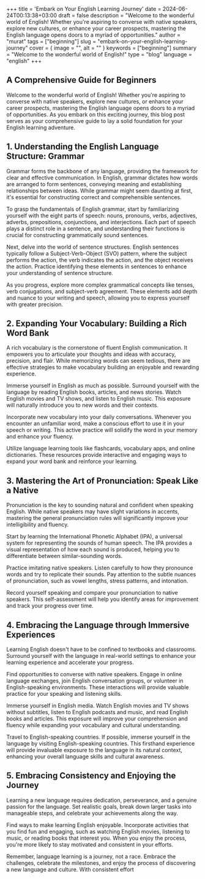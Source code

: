 +++
title = 'Embark on Your English Learning Journey'
date = 2024-06-24T00:13:38+03:00
draft = false
description = "Welcome to the wonderful world of English! Whether you're aspiring to converse with native speakers, explore new cultures, or enhance your career prospects, mastering the English language opens doors to a myriad of opportunities."
author = "murat"
tags = ["beginning"]
slug = "embark-on-your-english-learning-journey"
cover = { image = "", alt = "" }
keywords = ["beginning"]
summary = "Welcome to the wonderful world of English!"
type = "blog"
language = "english"
+++



## A Comprehensive Guide for Beginners
Welcome to the wonderful world of English! Whether you're aspiring to converse with native speakers, explore new cultures, or enhance your career prospects, mastering the English language opens doors to a myriad of opportunities. As you embark on this exciting journey, this blog post serves as your comprehensive guide to lay a solid foundation for your English learning adventure.

## 1. Understanding the English Language Structure: Grammar
Grammar forms the backbone of any language, providing the framework for clear and effective communication. In English, grammar dictates how words are arranged to form sentences, conveying meaning and establishing relationships between ideas. While grammar might seem daunting at first, it's essential for constructing correct and comprehensible sentences.

To grasp the fundamentals of English grammar, start by familiarizing yourself with the eight parts of speech: nouns, pronouns, verbs, adjectives, adverbs, prepositions, conjunctions, and interjections. Each part of speech plays a distinct role in a sentence, and understanding their functions is crucial for constructing grammatically sound sentences.

Next, delve into the world of sentence structures. English sentences typically follow a Subject-Verb-Object (SVO) pattern, where the subject performs the action, the verb indicates the action, and the object receives the action. Practice identifying these elements in sentences to enhance your understanding of sentence structure.

As you progress, explore more complex grammatical concepts like tenses, verb conjugations, and subject-verb agreement. These elements add depth and nuance to your writing and speech, allowing you to express yourself with greater precision.

## 2. Expanding Your Vocabulary: Building a Rich Word Bank
A rich vocabulary is the cornerstone of fluent English communication. It empowers you to articulate your thoughts and ideas with accuracy, precision, and flair. While memorizing words can seem tedious, there are effective strategies to make vocabulary building an enjoyable and rewarding experience.

Immerse yourself in English as much as possible. Surround yourself with the language by reading English books, articles, and news stories. Watch English movies and TV shows, and listen to English music. This exposure will naturally introduce you to new words and their contexts.

Incorporate new vocabulary into your daily conversations. Whenever you encounter an unfamiliar word, make a conscious effort to use it in your speech or writing. This active practice will solidify the word in your memory and enhance your fluency.

Utilize language learning tools like flashcards, vocabulary apps, and online dictionaries. These resources provide interactive and engaging ways to expand your word bank and reinforce your learning.

## 3. Mastering the Art of Pronunciation: Speak Like a Native
Pronunciation is the key to sounding natural and confident when speaking English. While native speakers may have slight variations in accents, mastering the general pronunciation rules will significantly improve your intelligibility and fluency.

Start by learning the International Phonetic Alphabet (IPA), a universal system for representing the sounds of human speech. The IPA provides a visual representation of how each sound is produced, helping you to differentiate between similar-sounding words.

Practice imitating native speakers. Listen carefully to how they pronounce words and try to replicate their sounds. Pay attention to the subtle nuances of pronunciation, such as vowel lengths, stress patterns, and intonation.

Record yourself speaking and compare your pronunciation to native speakers. This self-assessment will help you identify areas for improvement and track your progress over time.

## 4. Embracing the Language through Immersive Experiences
Learning English doesn't have to be confined to textbooks and classrooms. Surround yourself with the language in real-world settings to enhance your learning experience and accelerate your progress.

Find opportunities to converse with native speakers. Engage in online language exchanges, join English conversation groups, or volunteer in English-speaking environments. These interactions will provide valuable practice for your speaking and listening skills.

Immerse yourself in English media. Watch English movies and TV shows without subtitles, listen to English podcasts and music, and read English books and articles. This exposure will improve your comprehension and fluency while expanding your vocabulary and cultural understanding.

Travel to English-speaking countries. If possible, immerse yourself in the language by visiting English-speaking countries. This firsthand experience will provide invaluable exposure to the language in its natural context, enhancing your overall language skills and cultural awareness.

## 5. Embracing Consistency and Enjoying the Journey
Learning a new language requires dedication, perseverance, and a genuine passion for the language. Set realistic goals, break down larger tasks into manageable steps, and celebrate your achievements along the way.

Find ways to make learning English enjoyable. Incorporate activities that you find fun and engaging, such as watching English movies, listening to music, or reading books that interest you. When you enjoy the process, you're more likely to stay motivated and consistent in your efforts.

Remember, language learning is a journey, not a race. Embrace the challenges, celebrate the milestones, and enjoy the process of discovering a new language and culture. With consistent effort